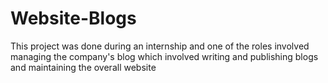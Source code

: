 # Website-Blogs
This project was done during an internship and one of the roles involved managing the company's blog which involved writing and publishing blogs and maintaining the overall website
